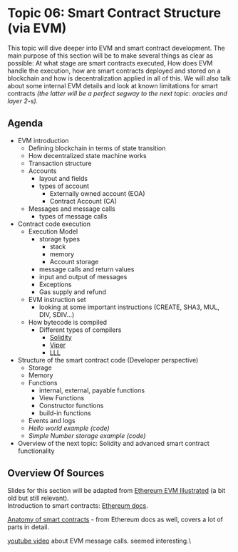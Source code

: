 # Topic 06: Smart Contract Structure (via EVM)

This topic will dive deeper into EVM and smart contract development. The main purpose of this section will be to make several things as clear as possible: At what stage are smart contracts executed, How does EVM handle the execution, how are smart contracts deployed and stored on a blockchain and how is decentralization applied in all of this. We will also talk about some internal EVM details and look at known limitations for smart contracts _(the latter will be a perfect segway to the next topic: oracles and layer 2-s)._&#x20;

## Agenda

* EVM introduction
  * Defining blockchain in terms of state transition
  * How decentralized state machine works
  * Transaction structure
  * Accounts
    * layout and fields
    * types of account
      * Externally owned account (EOA)
      * Contract Account (CA)
  * Messages and message calls
    * types of message calls
* Contract code execution
  * Execution Model
    * storage types
      * stack
      * memory
      * Account storage
    * message calls and return values
    * input and output of messages
    * Exceptions
    * Gas supply and refund
  * EVM instruction set
    * looking at some important instructions (CREATE, SHA3, MUL, DIV, SDIV...)
  * How bytecode is compiled
    * Different types of compilers
      * [Solidity](https://docs.soliditylang.org/en/v0.8.20/)&#x20;
      * [Viper](https://docs.vyperlang.org/en/stable/)&#x20;
      * [LLL](https://lll-docs.readthedocs.io/en/latest/lll\_introduction.html)&#x20;
* Structure of the smart contract code (Developer perspective)
  * Storage
  * Memory
  * Functions
    * internal, external, payable functions
    * View Functions
    * Constructor functions
    * build-in functions
  * Events and logs
  * _Hello world example (code)_
  * _Simple Number storage example (code)_
* Overview of the next topic: Solidity and advanced smart contract functionality

## Overview Of Sources

Slides for this section will be adapted from [Ethereum EVM Illustrated](https://takenobu-hs.github.io/downloads/ethereum\_evm\_illustrated.pdf) (a bit old but still relevant).\
Introduction to smart contracts: [Ethereum docs](https://ethereum.org/en/developers/docs/smart-contracts/).

[Anatomy of smart contracts](https://ethereum.org/en/developers/docs/smart-contracts/anatomy/) - from Ethereum docs as well, covers a lot of parts in detail.

[youtube video](https://www.youtube.com/watch?v=2nEPWmaYBfs) about EVM message calls. seemed interesting.\
